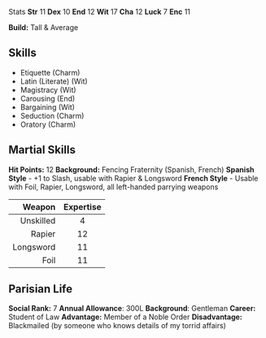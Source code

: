 Stats
**Str** 11 
**Dex** 10
**End** 12
**Wit** 17
**Cha** 12
**Luck** 7
**Enc** 11

**Build:** Tall & Average
## Skills
- Etiquette (Charm)
- Latin (Literate) (Wit)
- Magistracy (Wit)
- Carousing (End)
- Bargaining (Wit)
- Seduction (Charm)
- Oratory (Charm)

## Martial Skills
**Hit Points:** 12
**Background:** Fencing Fraternity (Spanish, French)
**Spanish Style** - +1 to Slash, usable with Rapier & Longsword
**French Style** - Usable with Foil, Rapier, Longsword, all left-handed parrying weapons

|    Weapon | Expertise |
| ---------:|:---------:|
| Unskilled |     4     |
|    Rapier |    12     |
| Longsword |    11     |
|      Foil | 11          |
## Parisian Life
**Social Rank:** 7
**Annual Allowance**: 300L
**Background**: Gentleman
**Career:** Student of Law
**Advantage:** Member of a Noble Order
**Disadvantage:** Blackmailed (by someone who knows details of my torrid affairs)